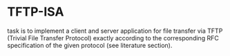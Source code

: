# TFTP-ISA
task is to implement a client and server application for file transfer via TFTP (Trivial File Transfer Protocol) exactly according to the corresponding RFC specification of the given protocol (see literature section).
